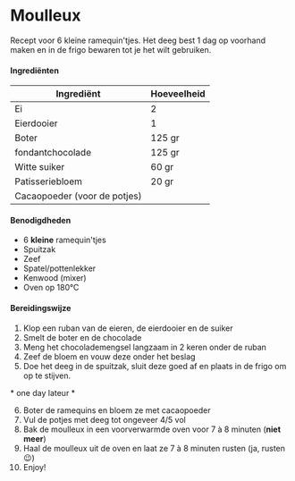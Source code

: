 # Moulleux

Recept voor 6 kleine ramequin'tjes. Het deeg best 1 dag op voorhand maken en in de frigo bewaren tot je het wilt gebruiken.

#### Ingrediënten

| Ingrediënt                   | Hoeveelheid |
| ---------------------------- | ----------- |
| Ei                           | 2           |
| Eierdooier                   | 1           |
| Boter                        | 125 gr      |
| fondantchocolade             | 125 gr      |
| Witte suiker                 | 60 gr       |
| Patisseriebloem              | 20 gr       |
| Cacaopoeder (voor de potjes) |             |

#### Benodigdheden

- 6 **kleine** ramequin'tjes
- Spuitzak
- Zeef
- Spatel/pottenlekker
- Kenwood (mixer)
- Oven op 180°C

#### Bereidingswijze

1. Klop een ruban van de eieren, de eierdooier en de suiker
2. Smelt de boter en de chocolade
3. Meng het chocolademengsel langzaam in 2 keren onder de ruban
4. Zeef de bloem en vouw deze onder het beslag
5. Doe het deeg in de spuitzak, sluit deze goed af en plaats in de frigo om op te stijven.

\* one day lateur \*

6. Boter de ramequins en bloem ze met cacaopoeder
7. Vul de potjes met deeg  tot ongeveer 4/5 vol
8. Bak de moulleux in een voorverwarmde oven voor 7 à 8 minuten (**niet meer**)
9. Haal de moulleux uit de oven en laat ze 7 à 8 minuten rusten (ja, rusten 😉)
10. Enjoy!
